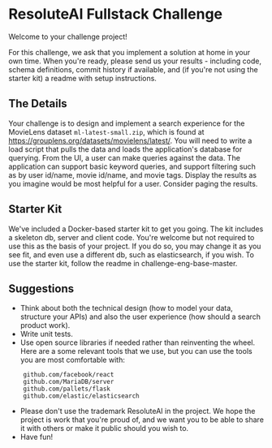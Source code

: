 ResoluteAI Fullstack Challenge
=========================

Welcome to your challenge project!

For this challenge, we ask that you implement a solution at home in your own
time. When you're ready, please send us your results - including code, schema
definitions, commit history if available, and (if you're not using the starter
kit) a readme with setup instructions.


The Details
-----------

Your challenge is to design and implement a search experience for the MovieLens
dataset `ml-latest-small.zip`, which is found at
https://grouplens.org/datasets/movielens/latest/. You will need to write a load
script that pulls the data and loads the application's database for querying.
From the UI, a user can make queries against the data. The application can
support basic keyword queries, and support filtering such as by user id/name,
movie id/name, and movie tags. Display the results as you imagine would be most
helpful for a user. Consider paging the results.


Starter Kit
-----------
We've included a Docker-based starter kit to get you going. The kit includes a
skeleton db, server and client code. You're welcome but not required to use this
as the basis of your project. If you do so, you may change it as you see fit,
and even use a different db, such as elasticsearch, if you wish. To use the
starter kit, follow the readme in challenge-eng-base-master.


Suggestions
-----------

* Think about both the technical design (how to model your data, structure your
  APIs) and also the user experience (how should a search product work).
* Write unit tests.
* Use open source libraries if needed rather than reinventing the wheel. Here
  are a some relevant tools that we use, but you can use the tools you are most
  comfortable with:
```
    github.com/facebook/react
    github.com/MariaDB/server
    github.com/pallets/flask
    github.com/elastic/elasticsearch
```
* Please don't use the trademark ResoluteAI in the project. We hope the project
  is work that you're proud of, and we want you to be able to share it with
  others or make it public should you wish to.
* Have fun!
